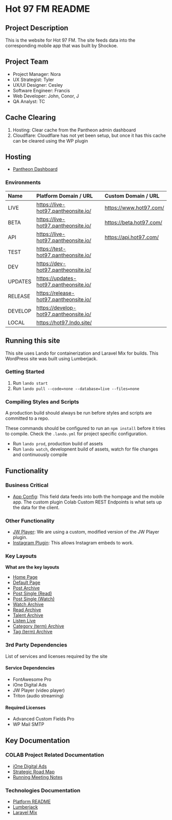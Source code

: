 # Hot 97 FM README

## Project Description

This is the website for Hot 97 FM. The site feeds data into the corresponding mobile app that was built by Shockoe.

## Project Team

- Project Manager: Nora
- UX Strategist: Tyler
- UX/UI Designer: Cesley
- Software Engineer: Francis
- Web Developer: John, Conor, J
- QA Analyst: TC

## Cache Clearing

 1. Hosting: Clear cache from the Pantheon admin dashboard
 2. Cloudflare: Cloudflare has not yet been setup, but once it has this cache can be cleared using the WP plugin

## Hosting

- [Pantheon Dashboard](https://dashboard.pantheon.io/sites/78fbe0f0-bf72-4782-ba1d-4a4f12ee32e8)

### Environments

| Name    | Platform Domain / URL                           | Custom Domain / URL             |
|:--------|:------------------------------------------------|:--------------------------------|
| LIVE    | https://live-hot97.pantheonsite.io/             | https://www.hot97.com/          |
| BETA    | https://live-hot97.pantheonsite.io/             | https://beta.hot97.com/         |
| API     | https://live-hot97.pantheonsite.io/             | https://api.hot97.com/          |
| TEST    | https://test-hot97.pantheonsite.io/             |                                 |
| DEV     | https://dev-hot97.pantheonsite.io/              |                                 |
| UPDATES | https://updates-hot97.pantheonsite.io/          |                                 |
| RELEASE | https://release-hot97.pantheonsite.io/          |                                 |
| DEVELOP | https://develop-hot97.pantheonsite.io/          |                                 |
| LOCAL   | https://hot97.lndo.site/                        |                                 |

## Running this site

This site uses Lando for containerization and Laravel Mix for builds. This WordPress site was built using Lumberjack.

### Getting Started
 1. Run `lando start`
 2. Run `lando pull --code=none --database=live --files=none`

### Compiling Styles and Scripts

A production build should always be run before styles and scripts are committed to a repo.

These commands should be configured to run an `npm install` before it tries to compile. Check the `.lando.yml` for project specific configuration.

- Run `lando prod`, production build of assets
- Run `lando watch`, developnent build of assets, watch for file changes and continuously compile<br>

## Functionality

### Business Critical

 - [App Config](https://live-hot97.pantheonsite.io/wp-admin/admin.php?page=app-config): This field data feeds into both the hompage and the mobile app. The custom plugin Colab Custom REST Endpoints is what sets up the data for the client.

### Other Functionality

 - [JW Player](https://live-hot97.pantheonsite.io/wp-admin/admin.php?page=jw-player-for-wp): We are using a custom, modified version of the JW Player plugin.
 - [Instagram Plugin](https://live-hot97.pantheonsite.io/wp-admin/admin.php?page=sbi-feed-builder): This allows Instagram embeds to work.

### Key Layouts
**What are the key layouts**

 - [Home Page](https://live-hot97.pantheonsite.io/)
 - [Default Page](https://live-hot97.pantheonsite.io/intern-with-hot-97)
 - [Post Archive](https://live-hot97.pantheonsite.io/blog)
 - [Post Single (Read)](https://live-hot97.pantheonsite.io/news/hot-news/big-sean-jhene-aiko-expecting-first-child-together)
 - [Post Single (Watch)](https://live-hot97.pantheonsite.io/news/interviews/cardi-b-talks-new-single-hot-ish-strip-clubs-lil-kim-collab-more-w-nessa)
 - [Watch Archive](https://live-hot97.pantheonsite.io/watch)
 - [Read Archive](https://live-hot97.pantheonsite.io/read)
 - [Talent Archive](https://live-hot97.pantheonsite.io/talent)
 - [Listen Live](https://beta.hot97.com/listen-live)
 - [Category (term) Archive](https://beta.hot97.com/category/news/hot-news)
 - [Tag (term) Archive](https://beta.hot97.com/tag/news)

### 3rd Party Dependencies
List of services and licenses required by the site

#### Service Dependencies
 - FontAwesome Pro
 - iOne Digital Ads
 - JW Player (video player)
 - Triton (audio streaming)

#### Required Licenses
 - Advanced Custom Fields Pro
 - WP Mail SMTP

## Key Documentation

### COLAB Project Related Documentation

- [iOne Digital Ads](https://docs.google.com/document/d/179SLqPnxV9CElYLNenicN1OC53cCbLHZXYyfxLDNy10/edit)
- [Strategic Road Map](https://docs.google.com/document/d/1vmY7WrL2bkcISb4R7H2_gxTzYgfzfj-eTia8W_X4vPo/edit)
- [Running Meeting Notes](https://docs.google.com/document/d/1bN1FXgApGE30aacpCKSy2ALMq054fp76ByxowqMBQcs/edit)

### Technologies Documentation

- [Platform README](https://pantheon.io/docs/)
- [Lumberjack](https://docs.lumberjack.rareloop.com/)
- [Laravel Mix](https://laravel-mix.com/)
